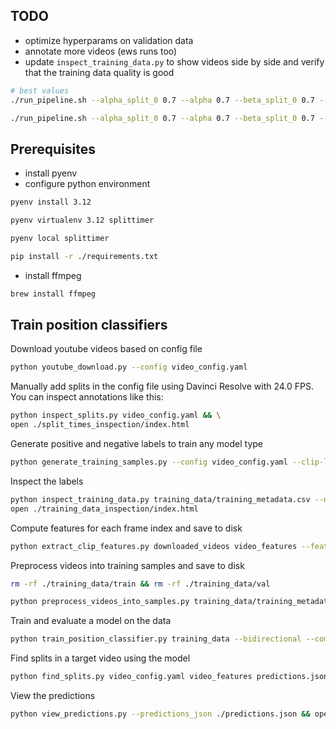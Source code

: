 ## TODO

- optimize hyperparams on validation data
- annotate more videos (ews runs too)
- update `inspect_training_data.py` to show videos side by side and verify that the training data quality is good

```bash
# best values
./run_pipeline.sh --alpha_split_0 0.7 --alpha 0.7 --beta_split_0 0.7 --beta 0.7 --clip_length 100 --num_augmented 50

./run_pipeline.sh --alpha_split_0 0.7 --alpha 0.7 --beta_split_0 0.7 --beta 0.7 --clip_length 100 --num_augmented 50 --no-add_position_feature --no-add_percent_completion_feature
```


## Prerequisites

- install pyenv
- configure python environment

```bash
pyenv install 3.12

pyenv virtualenv 3.12 splittimer

pyenv local splittimer

pip install -r ./requirements.txt
```

- install ffmpeg

```bash
brew install ffmpeg
```

## Train position classifiers

Download youtube videos based on config file

```bash
python youtube_download.py --config video_config.yaml
```

Manually add splits in the config file using Davinci Resolve with 24.0 FPS. You can inspect annotations like this:

```bash
python inspect_splits.py video_config.yaml && \
open ./split_times_inspection/index.html
```

Generate positive and negative labels to train any model type

```bash
python generate_training_samples.py --config video_config.yaml --clip-length 50 --ignore_first_split --max_negatives_per_positive 1 --num_augmented_positives_per_segment 50 --alpha_split_0 0.5 --alpha 0.5 --beta_split_0 0.5 --beta 0.5 --seed 1
```

Inspect the labels

```bash
python inspect_training_data.py training_data/training_metadata.csv --num_samples=15 --sample_types augmented && \
open ./training_data_inspection/index.html 
```

Compute features for each frame index and save to disk

```bash
python extract_clip_features.py downloaded_videos video_features --feature-extraction-batch-size=5 --clip-length=50 --log-level DEBUG
```

Preprocess videos into training samples and save to disk

```bash
rm -rf ./training_data/train && rm -rf ./training_data/val
```


```bash
python preprocess_videos_into_samples.py training_data/training_metadata.csv video_features training_data --F=50 --add_position_feature --add_percent_completion_feature --batch_size=32 --log-level DEBUG
```

Train and evaluate a model on the data

```bash
python train_position_classifier.py training_data --bidirectional --compress_sizes 128 --interaction_type mlp --hidden_size 128 --post_lstm_sizes 64 --learning_rate 0.0001 --dropout 0.5 --eval_interval 1 --checkpoint_interval 1
```

Find splits in a target video using the model

```bash
python find_splits.py video_config.yaml video_features predictions.json --trackId leogang_2025 --F 100 --sourceRiderId asa_vermette --targetRiderId jordan_williams --add_position_feature --add_percent_completion_feature --checkpoint_path artifacts/alpha0_0_7_alpha_0_7_beta0_0_7_beta_0_7_frames_100_augmented_50_20250611_142150/checkpoints/checkpoint_epoch_3.pth
```

View the predictions
```bash
python view_predictions.py --predictions_json ./predictions.json && open ./predictions_splits.html
```